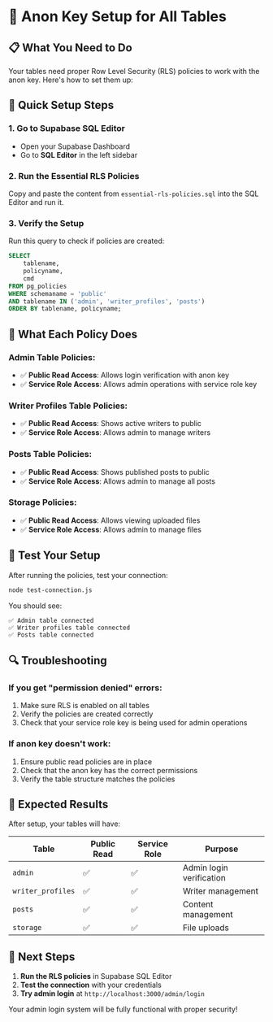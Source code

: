 # 🔐 Anon Key Setup for All Tables

## 📋 What You Need to Do

Your tables need proper Row Level Security (RLS) policies to work with the anon key. Here's how to set them up:

## 🚀 Quick Setup Steps

### 1. Go to Supabase SQL Editor
- Open your Supabase Dashboard
- Go to **SQL Editor** in the left sidebar

### 2. Run the Essential RLS Policies
Copy and paste the content from `essential-rls-policies.sql` into the SQL Editor and run it.

### 3. Verify the Setup
Run this query to check if policies are created:
```sql
SELECT 
    tablename,
    policyname,
    cmd
FROM pg_policies 
WHERE schemaname = 'public' 
AND tablename IN ('admin', 'writer_profiles', 'posts')
ORDER BY tablename, policyname;
```

## 🔑 What Each Policy Does

### **Admin Table Policies:**
- ✅ **Public Read Access**: Allows login verification with anon key
- ✅ **Service Role Access**: Allows admin operations with service role key

### **Writer Profiles Table Policies:**
- ✅ **Public Read Access**: Shows active writers to public
- ✅ **Service Role Access**: Allows admin to manage writers

### **Posts Table Policies:**
- ✅ **Public Read Access**: Shows published posts to public
- ✅ **Service Role Access**: Allows admin to manage all posts

### **Storage Policies:**
- ✅ **Public Read Access**: Allows viewing uploaded files
- ✅ **Service Role Access**: Allows admin to manage files

## 🧪 Test Your Setup

After running the policies, test your connection:

```bash
node test-connection.js
```

You should see:
```
✅ Admin table connected
✅ Writer profiles table connected  
✅ Posts table connected
```

## 🔍 Troubleshooting

### If you get "permission denied" errors:
1. Make sure RLS is enabled on all tables
2. Verify the policies are created correctly
3. Check that your service role key is being used for admin operations

### If anon key doesn't work:
1. Ensure public read policies are in place
2. Check that the anon key has the correct permissions
3. Verify the table structure matches the policies

## 🎯 Expected Results

After setup, your tables will have:

| Table | Public Read | Service Role | Purpose |
|-------|-------------|--------------|---------|
| `admin` | ✅ | ✅ | Admin login verification |
| `writer_profiles` | ✅ | ✅ | Writer management |
| `posts` | ✅ | ✅ | Content management |
| `storage` | ✅ | ✅ | File uploads |

## 🚀 Next Steps

1. **Run the RLS policies** in Supabase SQL Editor
2. **Test the connection** with your credentials
3. **Try admin login** at `http://localhost:3000/admin/login`

Your admin login system will be fully functional with proper security! 